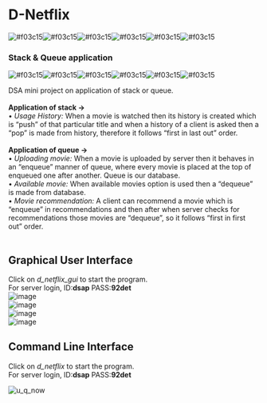 # D-Netflix
![#f03c15](https://placehold.it/15/f03c15/000000?text=+)![#f03c15](https://placehold.it/15/f03c15/000000?text=+)![#f03c15](https://placehold.it/15/f03c15/000000?text=+)![#f03c15](https://placehold.it/15/f03c15/000000?text=+)![#f03c15](https://placehold.it/15/f03c15/000000?text=+)![#f03c15](https://placehold.it/15/f03c15/000000?text=+)
### Stack & Queue application
![#f03c15](https://placehold.it/15/f03c15/000000?text=+)![#f03c15](https://placehold.it/15/f03c15/000000?text=+)![#f03c15](https://placehold.it/15/f03c15/000000?text=+)![#f03c15](https://placehold.it/15/f03c15/000000?text=+)![#f03c15](https://placehold.it/15/f03c15/000000?text=+)![#f03c15](https://placehold.it/15/f03c15/000000?text=+)

DSA mini project on application of stack or queue.
</br></br>
**Application of stack ->**
</br>
• *Usage History:* When a movie is watched then its history is created which is “push” of that
particular title and when a history of a client is asked then a “pop” is made from history,
therefore it follows “first in last out” order.
</br></br>
**Application of queue ->**
</br>
• *Uploading movie:* When a movie is uploaded by server then it behaves in an “enqueue” manner of queue, where every movie is placed at the top of enqueued one after another. Queue is our database.
</br>
• *Available movie:* When available movies option is used then a “dequeue” is made from database.
</br>
• *Movie recommendation:* A client can recommend a movie which is “enqueue” in
recommendations and then after when server checks for recommendations those movies are
“dequeue”, so it follows “first in first out” order.
</br></br>

## Graphical User Interface
Click on *d_netflix_gui* to start the program.
</br>
For server login, ID:**dsap** PASS:**92det**
</br>
![image](https://user-images.githubusercontent.com/41824020/54884785-e7a82f80-4e9a-11e9-8131-998e494e9a58.png)
</br>
![image](https://user-images.githubusercontent.com/41824020/54884800-13c3b080-4e9b-11e9-9599-b770dd0ef3b5.png)
</br>
![image](https://user-images.githubusercontent.com/41824020/54884810-453c7c00-4e9b-11e9-8600-7107e57bffa5.png)
</br>
![image](https://user-images.githubusercontent.com/41824020/54884826-71f09380-4e9b-11e9-95c4-064276321e61.png)
</br>


## Command Line Interface
Click on *d_netflix* to start the program.
</br>
For server login, ID:**dsap** PASS:**92det**
</br>

![u_q_now](https://user-images.githubusercontent.com/41824020/54448300-643b5f80-4771-11e9-9986-e08acb4c92eb.png)
